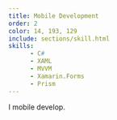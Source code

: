 ```yaml
---
title: Mobile Development
order: 2
color: 14, 193, 129
include: sections/skill.html
skills:
      - C#
      - XAML
      - MVVM
      - Xamarin.Forms
      - Prism
---
```

I mobile develop.
